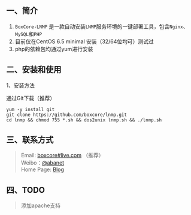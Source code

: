 ## 一、简介

1. `BoxCore-LNMP` 是一款自动安装`LNMP`服务环境的一键部署工具，包含`Nginx`、`MySQL`和`PHP`
2. 目前仅在CentOS 6.5 minimal 安装（32/64位均可）测试过
3. php的依赖包均通过yum进行安装

## 二、安装和使用

1、安装方法

通过Git下载（推荐）

	yum -y install git
	git clone https://github.com/boxcore/lnmp.git
	cd lnmp && chmod 755 *.sh && dos2unix lnmp.sh && ./lnmp.sh

## 三、联系方式

> Email: [boxcore#live.com](boxcore#live.com) （推荐）  
> Weibo：[@abanet](https://weibo.com/abanet)  
> Home Page: [Blog](http://blog.boxcore.org/)  

## 四、TODO
> 添加apache支持

